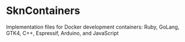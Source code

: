 # SknContainers
Implementation files for Docker development containers: Ruby, GoLang, GTK4, C++, Espressif, Arduino, and JavaScript
